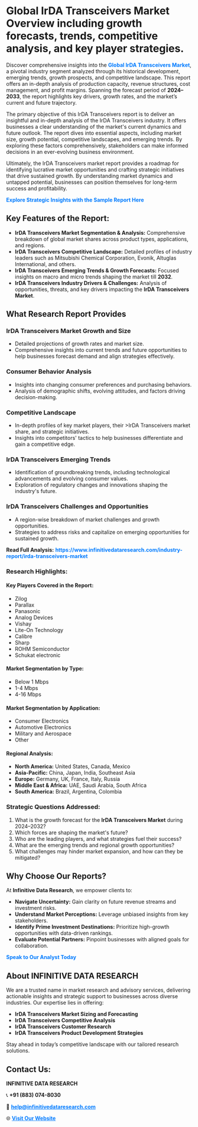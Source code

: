 <h1>Global IrDA Transceivers Market Overview including growth forecasts, trends, competitive analysis, and key player strategies.</h1>
<p>
Discover comprehensive insights into the 
<a href="https://www.infinitivedataresearch.com/industry-report/irda-transceivers-market" rel="dofollow" style="color: #007BFF; text-decoration: none;"><strong>Global IrDA Transceivers Market</strong></a>, a pivotal industry segment analyzed through its historical development, emerging trends, growth prospects, and competitive landscape. This report offers an in-depth analysis of production capacity, revenue structures, cost management, and profit margins. Spanning the forecast period of <strong>2024–2033</strong>, the report highlights key drivers, growth rates, and the market’s current and future trajectory.
</p>
<p>
The primary objective of this IrDA Transceivers report is to deliver an insightful and in-depth analysis of the IrDA Transceivers industry. It offers businesses a clear understanding of the market's current dynamics and future outlook. The report dives into essential aspects, including market size, growth potential, competitive landscapes, and emerging trends. By exploring these factors comprehensively, stakeholders can make informed decisions in an ever-evolving business environment.
</p>
<p>
Ultimately, the IrDA Transceivers market report provides a roadmap for identifying lucrative market opportunities and crafting strategic initiatives that drive sustained growth. By understanding market dynamics and untapped potential, businesses can position themselves for long-term success and profitability.
</p>
<p>
<a href="https://www.infinitivedataresearch.com/request-sample/reportId=106350" style="color: #007BFF; text-decoration: none;"><strong>Explore Strategic Insights with the Sample Report Here</strong></a>
</p>

<h2>Key Features of the Report:</h2>
<ul>
<li><strong>IrDA Transceivers Market Segmentation & Analysis:</strong> Comprehensive breakdown of global market shares across product types, applications, and regions.</li>
<li><strong>IrDA Transceivers Competitive Landscape:</strong> Detailed profiles of industry leaders such as Mitsubishi Chemical Corporation, Evonik, Altuglas International, and others.</li>
<li><strong>IrDA Transceivers Emerging Trends & Growth Forecasts:</strong> Focused insights on macro and micro trends shaping the market till <strong>2032</strong>.</li>
<li><strong>IrDA Transceivers Industry Drivers & Challenges:</strong> Analysis of opportunities, threats, and key drivers impacting the <strong>IrDA Transceivers Market</strong>.</li>
</ul>

<h2>What Research Report Provides</h2>
<h3>IrDA Transceivers Market Growth and Size</h3>
<ul>
<li>Detailed projections of growth rates and market size.</li>
<li>Comprehensive insights into current trends and future opportunities to help businesses forecast demand and align strategies effectively.</li>
</ul>

<h3>Consumer Behavior Analysis</h3>
<ul>
<li>Insights into changing consumer preferences and purchasing behaviors.</li>
<li>Analysis of demographic shifts, evolving attitudes, and factors driving decision-making.</li>
</ul>

<h3>Competitive Landscape</h3>
<ul>
<li>In-depth profiles of key market players, their >IrDA Transceivers market share, and strategic initiatives.</li>
<li>Insights into competitors' tactics to help businesses differentiate and gain a competitive edge.</li>
</ul>

<h3>IrDA Transceivers Emerging Trends</h3>
<ul>
<li>Identification of groundbreaking trends, including technological advancements and evolving consumer values.</li>
<li>Exploration of regulatory changes and innovations shaping the industry's future.</li>
</ul>

<h3>IrDA Transceivers Challenges and Opportunities</h3>
<ul>
<li>A region-wise breakdown of market challenges and growth opportunities.</li>
<li>Strategies to address risks and capitalize on emerging opportunities for sustained growth.</li>
</ul>
<p><strong>Read Full Analysis:</strong> <a href="https://www.infinitivedataresearch.com/industry-report/irda-transceivers-market" rel="dofollow" style="color: #007BFF; text-decoration: none;"><strong>https://www.infinitivedataresearch.com/industry-report/irda-transceivers-market</strong></a></p>
<h3>Research Highlights:</h3>
<h4>Key Players Covered in the Report:</h4>
<ul><li>Zilog</li><li>Parallax</li><li>Panasonic</li><li>Analog Devices</li><li>Vishay</li><li>Lite-On Technology</li><li>Calibre</li><li>Sharp</li><li>ROHM Semiconductor</li><li>Schukat electronic</li></ul>
<h4>Market Segmentation by Type:</h4>
<ul><li>Below 1 Mbps</li><li>1-4 Mbps</li><li>4-16 Mbps</li></ul>
<h4>Market Segmentation by Application:</h4>
<ul><li>Consumer Electronics</li><li>Automotive Electronics</li><li>Military and Aerospace</li><li>Other</li></ul>

<h4>Regional Analysis:</h4>
<ul>
<li><strong>North America:</strong> United States, Canada, Mexico</li>
<li><strong>Asia-Pacific:</strong> China, Japan, India, Southeast Asia</li>
<li><strong>Europe:</strong> Germany, UK, France, Italy, Russia</li>
<li><strong>Middle East & Africa:</strong> UAE, Saudi Arabia, South Africa</li>
<li><strong>South America:</strong> Brazil, Argentina, Colombia</li>
</ul>

<h3>Strategic Questions Addressed:</h3>
<ol>
<li>What is the growth forecast for the <strong>IrDA Transceivers Market</strong> during 2024–2032?</li>
<li>Which forces are shaping the market's future?</li>
<li>Who are the leading players, and what strategies fuel their success?</li>
<li>What are the emerging trends and regional growth opportunities?</li>
<li>What challenges may hinder market expansion, and how can they be mitigated?</li>
</ol>

<h2>Why Choose Our Reports?</h2>
<p>At <strong>Infinitive Data Research</strong>, we empower clients to:</p>
<ul>
<li><strong>Navigate Uncertainty:</strong> Gain clarity on future revenue streams and investment risks.</li>
<li><strong>Understand Market Perceptions:</strong> Leverage unbiased insights from key stakeholders.</li>
<li><strong>Identify Prime Investment Destinations:</strong> Prioritize high-growth opportunities with data-driven rankings.</li>
<li><strong>Evaluate Potential Partners:</strong> Pinpoint businesses with aligned goals for collaboration.</li>
</ul>
<p><a href="https://www.infinitivedataresearch.com/industry-report/irda-transceivers-market" rel="dofollow" style="color: #007BFF; text-decoration: none;"><strong>Speak to Our Analyst Today</strong></a></p>

<h2>About INFINITIVE DATA RESEARCH</h2>
<p>We are a trusted name in market research and advisory services, delivering actionable insights and strategic support to businesses across diverse industries. Our expertise lies in offering:</p>
<ul>
<li><strong>IrDA Transceivers Market Sizing and Forecasting</strong></li>
<li><strong>IrDA Transceivers Competitive Analysis</strong></li>
<li><strong>IrDA Transceivers Customer Research</strong></li>
<li><strong>IrDA Transceivers Product Development Strategies</strong></li>
</ul>
<p>Stay ahead in today’s competitive landscape with our tailored research solutions.</p>

<h2>Contact Us:</h2>
<p><strong>INFINITIVE DATA RESEARCH</strong></p>
<p>📞 <strong>+91 (883) 074-8030</strong></p>
<p>📧 <strong><a href="mailto:help@infinitivedataresearch.com" style="color: #007BFF;">help@infinitivedataresearch.com</a></strong></p>
<p>🌐 <strong><a href="https://www.infinitivedataresearch.com" rel="dofollow" style="color: #007BFF;">Visit Our Website</a></strong></p>